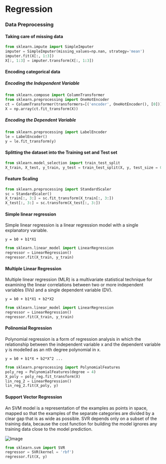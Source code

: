 # Regression
### Data Preprocessing 
#### Taking care of missing data
```python
from sklearn.impute import SimpleImputer
imputer = SimpleImputer(missing_values=np.nan, strategy='mean')
imputer.fit(X[:, 1:3])
X[:, 1:3] = imputer.transform(X[:, 1:3])
```
#### Encoding categorical data
##### Encoding the Independent Variable
```python
from sklearn.compose import ColumnTransformer
from sklearn.preprocessing import OneHotEncoder
ct = ColumnTransformer(transformers=[('encoder', OneHotEncoder(), [0])], remainder='passthrough')
X = np.array(ct.fit_transform(X))
```
##### Encoding the Dependent Variable
```python
from sklearn.preprocessing import LabelEncoder
le = LabelEncoder()
y = le.fit_transform(y)
```
#### Splitting the dataset into the Training set and Test set
```python
from sklearn.model_selection import train_test_split
X_train, X_test, y_train, y_test = train_test_split(X, y, test_size = 0.2, random_state = 1)
```
#### Feature Scaling
```python
from sklearn.preprocessing import StandardScaler
sc = StandardScaler()
X_train[:, 3:] = sc.fit_transform(X_train[:, 3:])
X_test[:, 3:] = sc.transform(X_test[:, 3:])
```

#### Simple linear regression
Simple linear regression is a linear regression model with a single explanatory variable. 
```
y = b0 + b1*X1
```

```python
from sklearn.linear_model import LinearRegression
regressor = LinearRegression()
regressor.fit(X_train, y_train)
```

#### Multiple Linear Regression
Multiple linear regression (MLR) is a multivariate statistical technique for examining the linear correlations between two or more independent variables (IVs) and a single dependent variable (DV).
```
y = b0 + b1*X1 + b2*X2
```
```python
from sklearn.linear_model import LinearRegression
regressor = LinearRegression()
regressor.fit(X_train, y_train)
```

#### Polinomial Regression
Polynomial regression is a form of regression analysis in which the relationship between the independent variable x and the dependent variable y is modelled as an nth degree polynomial in x. 
```
y = b0 + b1*X + b2*X^2 ...
```
```python
from sklearn.preprocessing import PolynomialFeatures
poly_reg = PolynomialFeatures(degree = 4)
X_poly = poly_reg.fit_transform(X)
lin_reg_2 = LinearRegression()
lin_reg_2.fit(X_poly, y)
```

#### Support Vector Regression
An SVM model is a representation of the examples as points in space, mapped so that the examples of the separate categories are divided by a clear gap that is as wide as possible. SVR depends only on a subset of the training data, because the cost function for building the model ignores any training data close to the model prediction. 

![Image](https://upload.wikimedia.org/wikipedia/commons/thumb/7/72/SVM_margin.png/600px-SVM_margin.png)

```python
from sklearn.svm import SVR
regressor = SVR(kernel = 'rbf')
regressor.fit(X, y)
```
